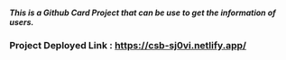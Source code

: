 ##### This is a Github Card Project that can be use to get the information of users.

### Project Deployed Link : https://csb-sj0vi.netlify.app/



